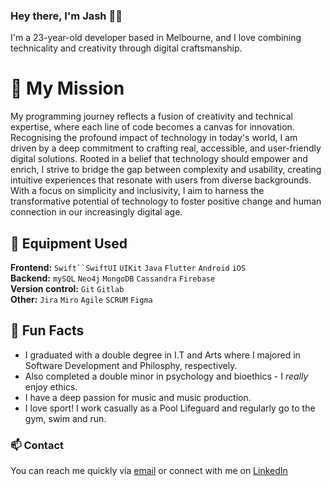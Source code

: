 ### Hey there, I'm Jash 👋🏽

I'm a 23-year-old developer based in Melbourne, and I love combining technicality and creativity through digital craftsmanship.

# 🎯 My Mission
My programming journey reflects a fusion of creativity and technical expertise, where each line of code becomes a canvas for innovation. Recognising the profound impact of technology in today's world, I am driven by a deep commitment to crafting real, accessible, and user-friendly digital solutions. Rooted in a belief that technology should empower and enrich, I strive to bridge the gap between complexity and usability, creating intuitive experiences that resonate with users from diverse backgrounds. With a focus on simplicity and inclusivity, I aim to harness the transformative potential of technology to foster positive change and human connection in our increasingly digital age.

## 🔧 Equipment Used
**Frontend:** `Swift``SwiftUI` `UIKit` `Java` `Flutter` `Android` `iOS`   
**Backend:** `mySQL` `Neo4j` `MongoDB` `Cassandra` `Firebase`  
**Version control:** `Git` `Gitlab`  
**Other:** `Jira` `Miro` `Agile` `SCRUM` `Figma`  

## 🤩 Fun Facts
* I graduated with a double degree in I.T and Arts where I majored in Software Development and Philosphy, respectively.
* Also completed a double minor in psychology and bioethics - I *really* enjoy ethics.
* I have a deep passion for music and music production.
* I love sport! I work casually as a Pool Lifeguard and regularly go to the gym, swim and run.

### 📫 Contact
You can reach me quickly via [email](mailto:jashan.kishore@gmail.com) or connect with me on [LinkedIn](https://www.linkedin.com/public-profile/settings?trk=d_flagship3_profile_self_view_public_profile)

<!--
**JashanKishore/jashankishore** is a ✨ _special_ ✨ repository because its `README.md` (this file) appears on your GitHub profile.

Here are some ideas to get you started:

- 🔭 I’m currently working on ...
- 🌱 I’m currently learning ...
- 👯 I’m looking to collaborate on ...
- 🤔 I’m looking for help with ...
- 💬 Ask me about ...
- 📫 How to reach me: ...
- 😄 Pronouns: ...
- ⚡ Fun fact: ...
-->
